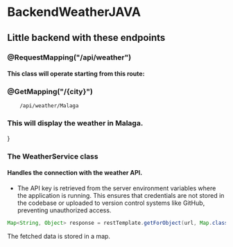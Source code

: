 # BackendWeatherJAVA

## Little backend with these endpoints

### @RequestMapping("/api/weather")

#### This class will operate starting from this route:

### @GetMapping("/{city}")

```url
    /api/weather/Malaga
```

### This will display the weather in Malaga.

}

### The WeatherService class

#### Handles the connection with the weather API.

- The API key is retrieved from the server environment variables where the application is running. This ensures that
  credentials are not stored in the codebase or uploaded to version control systems like GitHub, preventing unauthorized
  access.

```java
Map<String, Object> response = restTemplate.getForObject(url, Map.class);
```

The fetched data is stored in a map.